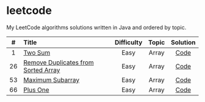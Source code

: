 # leetcode
My LeetCode algorithms solutions written in Java and ordered by topic.

| # | Title | Difficulty | Topic | Solution |
| :---: | :--- | :---: | :---: | :---: |
| 1 | [Two Sum](https://leetcode.com/problems/two-sum/) | Easy | Array | [Code](/src/main/java/array/TwoSum.java) |
| 26 | [Remove Duplicates from Sorted Array](https://leetcode.com/problems/remove-duplicates-from-sorted-array/) | Easy | Array | [Code](/src/main/java/array/RemoveDuplicatesFromSortedArray.java) |
| 53 | [Maximum Subarray](https://leetcode.com/problems/maximum-subarray/) | Easy | Array | [Code](/src/main/java/array/MaximumSubArray.java) |
| 66 | [Plus One](https://leetcode.com/problems/plus-one/) | Easy | Array |[Code](/src/main/java/array/PlusOne.java) |
